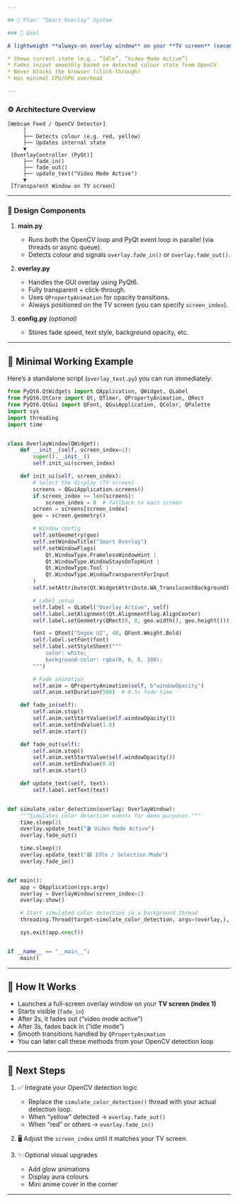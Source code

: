 ```yaml
---

## 🧠 Plan: “Smart Overlay” System

### 🎯 Goal

A lightweight **always-on overlay window** on your **TV screen** (secondary monitor) that:

* Shows current state (e.g., “Idle”, “Video Mode Active”)
* Fades in/out smoothly based on detected colour state from OpenCV
* Never blocks the browser (click-through)
* Has minimal CPU/GPU overhead

---
```


### ⚙️ Architecture Overview

```
[Webcam Feed / OpenCV Detector]
     │
     ├── Detects colour (e.g. red, yellow)
     ├── Updates internal state
     ▼
 [OverlayController (PyQt)]
     ├── fade_in()
     ├── fade_out()
     ├── update_text("Video Mode Active")
     ▼
 [Transparent Window on TV screen]
```

---

### 🧩 Design Components

1. **main.py**

   * Runs both the OpenCV loop and PyQt event loop in parallel (via threads or async queue).
   * Detects colour and signals `overlay.fade_in()` or `overlay.fade_out()`.

2. **overlay.py**

   * Handles the GUI overlay using PyQt6.
   * Fully transparent + click-through.
   * Uses `QPropertyAnimation` for opacity transitions.
   * Always positioned on the TV screen (you can specify `screen_index`).

3. **config.py** *(optional)*

   * Stores fade speed, text style, background opacity, etc.

---

## 🧪 Minimal Working Example

Here’s a standalone script (`overlay_test.py`) you can run immediately:

```python
from PyQt6.QtWidgets import QApplication, QWidget, QLabel
from PyQt6.QtCore import Qt, QTimer, QPropertyAnimation, QRect
from PyQt6.QtGui import QFont, QGuiApplication, QColor, QPalette
import sys
import threading
import time


class OverlayWindow(QWidget):
    def __init__(self, screen_index=1):
        super().__init__()
        self.init_ui(screen_index)

    def init_ui(self, screen_index):
        # Select the display (TV screen)
        screens = QGuiApplication.screens()
        if screen_index >= len(screens):
            screen_index = 0  # fallback to main screen
        screen = screens[screen_index]
        geo = screen.geometry()

        # Window config
        self.setGeometry(geo)
        self.setWindowTitle("Smart Overlay")
        self.setWindowFlags(
            Qt.WindowType.FramelessWindowHint |
            Qt.WindowType.WindowStaysOnTopHint |
            Qt.WindowType.Tool |
            Qt.WindowType.WindowTransparentForInput
        )
        self.setAttribute(Qt.WidgetAttribute.WA_TranslucentBackground)

        # Label setup
        self.label = QLabel("Overlay Active", self)
        self.label.setAlignment(Qt.AlignmentFlag.AlignCenter)
        self.label.setGeometry(QRect(0, 0, geo.width(), geo.height()))

        font = QFont("Segoe UI", 48, QFont.Weight.Bold)
        self.label.setFont(font)
        self.label.setStyleSheet("""
            color: white;
            background-color: rgba(0, 0, 0, 180);
        """)

        # Fade animation
        self.anim = QPropertyAnimation(self, b"windowOpacity")
        self.anim.setDuration(500)  # 0.5s fade time

    def fade_in(self):
        self.anim.stop()
        self.anim.setStartValue(self.windowOpacity())
        self.anim.setEndValue(1.0)
        self.anim.start()

    def fade_out(self):
        self.anim.stop()
        self.anim.setStartValue(self.windowOpacity())
        self.anim.setEndValue(0.0)
        self.anim.start()

    def update_text(self, text):
        self.label.setText(text)


def simulate_color_detection(overlay: OverlayWindow):
    """Simulates color detection events for demo purposes."""
    time.sleep(2)
    overlay.update_text("🎬 Video Mode Active")
    overlay.fade_out()

    time.sleep(3)
    overlay.update_text("🟥 Idle / Selection Mode")
    overlay.fade_in()


def main():
    app = QApplication(sys.argv)
    overlay = OverlayWindow(screen_index=1)
    overlay.show()

    # Start simulated color detection in a background thread
    threading.Thread(target=simulate_color_detection, args=(overlay,), daemon=True).start()

    sys.exit(app.exec())


if __name__ == "__main__":
    main()
```

---

## 🧰 How It Works

* Launches a full-screen overlay window on your **TV screen (index 1)**
* Starts visible (`fade_in`)
* After 2s, it fades out (“video mode active”)
* After 3s, fades back in (“idle mode”)
* Smooth transitions handled by `QPropertyAnimation`
* You can later call these methods from your OpenCV detection loop

---

## 🧩 Next Steps

1. ✅ Integrate your OpenCV detection logic

   * Replace the `simulate_color_detection()` thread with your actual detection loop.
   * When “yellow” detected → `overlay.fade_out()`
   * When “red” or others → `overlay.fade_in()`

2. 🖥️ Adjust the `screen_index` until it matches your TV screen.

3. ✨ Optional visual upgrades

   * Add glow animations
   * Display aura colours
   * Mini anime cover in the corner

---